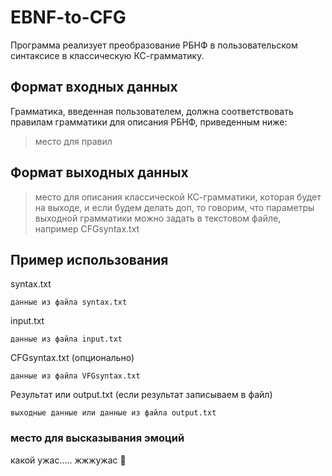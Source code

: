 # EBNF-to-CFG
Программа реализует преобразование РБНФ в пользовательском синтаксисе в классическую КС-грамматику.
## Формат входных данных
Грамматика, введенная пользователем, должна соответствовать правилам грамматики для описания РБНФ, приведенным ниже:
> место для правил 
## Формат выходных данных
> место для описания классической КС-грамматики, которая будет на выходе, и если будем делать доп, то говорим, что параметры выходной грамматики можно задать в текстовом файле, например CFGsyntax.txt 
## Пример использования
syntax.txt
```
данные из файла syntax.txt
```

input.txt
```
данные из файла input.txt
```

CFGsyntax.txt (опционально)
```
данные из файла VFGsyntax.txt
```

Результат или output.txt (если результат записываем в файл)
```
выходные данные или данные из файла output.txt
```
### место для высказывания эмоций 
какой ужас.....
жжжужас 🐝
